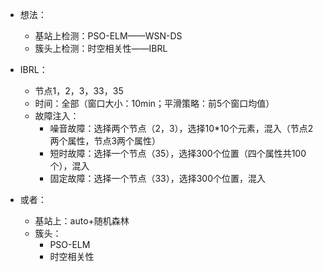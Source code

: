 * 想法：
  * 基站上检测：PSO-ELM——WSN-DS
  * 簇头上检测：时空相关性——IBRL
* IBRL：
  * 节点1，2，3，33，35
  * 时间：全部（窗口大小：10min；平滑策略：前5个窗口均值）
  * 故障注入：
    * 噪音故障：选择两个节点（2，3），选择10*10个元素，混入（节点2两个属性，节点3两个属性）
    * 短时故障：选择一个节点（35），选择300个位置（四个属性共100个），混入
    * 固定故障：选择一个节点（33），选择300个位置，混入
  
* 或者：
  * 基站上：auto+随机森林
  * 簇头：
    * PSO-ELM
    * 时空相关性